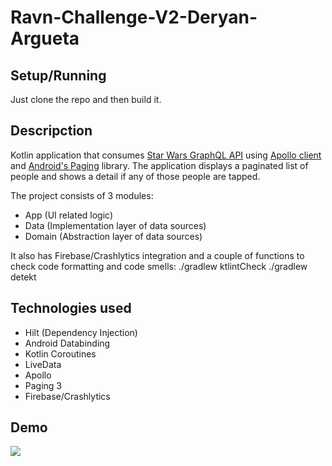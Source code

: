 # Ravn-Challenge-V2-Deryan-Argueta

## Setup/Running
Just clone the repo and then build it.

## Descripction
Kotlin application that consumes [Star Wars GraphQL API](https://swapi-graphql.netlify.app/) using [Apollo client](https://www.apollographql.com/docs/android/) and [Android's Paging](https://developer.android.com/topic/libraries/architecture/paging/v3-overview) library.
The application displays a paginated list of people and shows a detail if any of those people are tapped.

The project consists of 3 modules:
- App (UI related logic)
- Data (Implementation layer of data sources)
- Domain (Abstraction layer of data sources)

It also has Firebase/Crashlytics integration and a couple of functions to check code formatting and code smells:
./gradlew ktlintCheck
./gradlew detekt

## Technologies used
  - Hilt (Dependency Injection)
  - Android Databinding
  - Kotlin Coroutines
  - LiveData
  - Apollo
  - Paging 3
  - Firebase/Crashlytics

## Demo
![](https://imgur.com/a/zzKLnxB.gif)